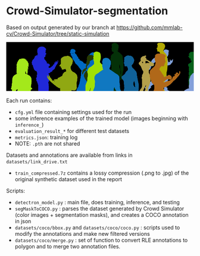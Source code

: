 # Crowd-Simulator-segmentation

Based on output generated by our branch at https://github.com/mmlab-cv/Crowd-Simulator/tree/static-simulation

![image-20211026223406021](README.assets/image-20211026223406021.png)

Each run contains:

- `cfg.yml` file containing settings used for the run
- some inference examples of the trained model (images beginning with `inference_`)
- `evaluation_result_*` for different test datasets
- `metrics.json`: training log
-  NOTE: `.pth` are not shared

Datasets and annotations are available from links in `datasets/link_drive.txt`

- `train_compressed.7z` contains a lossy compression (.png to .jpg) of the original synthetic dataset used in the report 

Scripts:

- `detectron_model.py` : main file, does training, inference, and testing
- `segMaskToCOCO.py` : parses the dataset generated by Crowd Simulator (color images + segmentation masks), and creates a COCO annotation in json
- `datasets/coco/bbox.py` and `datasets/coco/coco.py` : scripts used to modify the annotations and make new filtered versions
- `datasets/coco/merge.py` : set of function to convert RLE annotations to polygon and to merge two annotation files.
